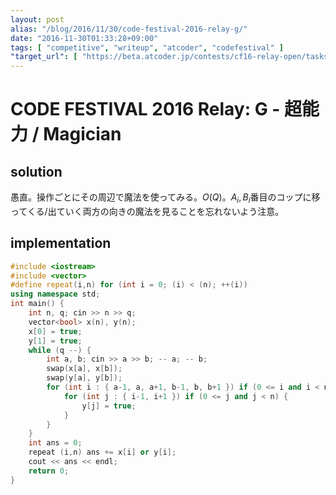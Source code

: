 ```yaml
---
layout: post
alias: "/blog/2016/11/30/code-festival-2016-relay-g/"
date: "2016-11-30T01:33:28+09:00"
tags: [ "competitive", "writeup", "atcoder", "codefestival" ]
"target_url": [ "https://beta.atcoder.jp/contests/cf16-relay-open/tasks/relay_g" ]
---
```


# CODE FESTIVAL 2016 Relay: G - 超能力 / Magician

## solution

愚直。操作ごとにその周辺で魔法を使ってみる。$O(Q)$。$A_i, B_i$番目のコップに移ってくる/出ていく両方の向きの魔法を見ることを忘れないよう注意。

## implementation

``` c++
#include <iostream>
#include <vector>
#define repeat(i,n) for (int i = 0; (i) < (n); ++(i))
using namespace std;
int main() {
    int n, q; cin >> n >> q;
    vector<bool> x(n), y(n);
    x[0] = true;
    y[1] = true;
    while (q --) {
        int a, b; cin >> a >> b; -- a; -- b;
        swap(x[a], x[b]);
        swap(y[a], y[b]);
        for (int i : { a-1, a, a+1, b-1, b, b+1 }) if (0 <= i and i < n and x[i]) {
            for (int j : { i-1, i+1 }) if (0 <= j and j < n) {
                y[j] = true;
            }
        }
    }
    int ans = 0;
    repeat (i,n) ans += x[i] or y[i];
    cout << ans << endl;
    return 0;
}
```
